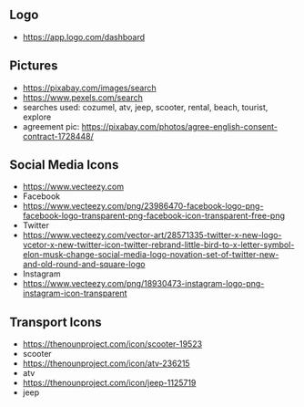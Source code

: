 ## Logo
* https://app.logo.com/dashboard

## Pictures
* https://pixabay.com/images/search
* https://www.pexels.com/search
* searches used: cozumel, atv, jeep, scooter, rental, beach, tourist, explore
* agreement pic:  https://pixabay.com/photos/agree-english-consent-contract-1728448/

## Social Media Icons
* https://www.vecteezy.com
* Facebook
* https://www.vecteezy.com/png/23986470-facebook-logo-png-facebook-logo-transparent-png-facebook-icon-transparent-free-png
* Twitter
* https://www.vecteezy.com/vector-art/28571335-twitter-x-new-logo-vcetor-x-new-twitter-icon-twitter-rebrand-little-bird-to-x-letter-symbol-elon-musk-change-social-media-logo-novation-set-of-twitter-new-and-old-round-and-square-logo
* Instagram
* https://www.vecteezy.com/png/18930473-instagram-logo-png-instagram-icon-transparent

## Transport Icons
* https://thenounproject.com/icon/scooter-19523
* scooter
* https://thenounproject.com/icon/atv-236215
* atv
* https://thenounproject.com/icon/jeep-1125719
* jeep